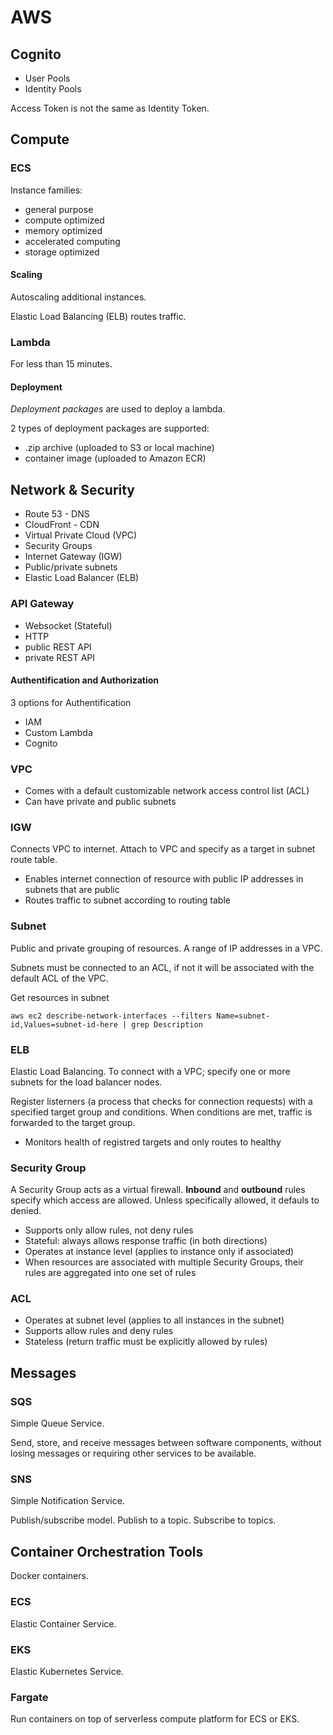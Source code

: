 # AWS

## Cognito

- User Pools
- Identity Pools

Access Token is not the same as Identity Token.

## Compute

### ECS

Instance families:

- general purpose
- compute optimized
- memory optimized
- accelerated computing
- storage optimized

#### Scaling

Autoscaling additional instances.

Elastic Load Balancing (ELB) routes traffic.

### Lambda

For less than 15 minutes.

#### Deployment

*Deployment packages* are used to deploy a lambda.

2 types of deployment packages are supported:

- .zip archive (uploaded to S3 or local machine)
- container image (uploaded to Amazon ECR)

## Network & Security

- Route 53 - DNS
- CloudFront - CDN
- Virtual Private Cloud (VPC)
- Security Groups
- Internet Gateway (IGW)
- Public/private subnets
- Elastic Load Balancer (ELB)

### API Gateway

- Websocket (Stateful)
- HTTP
- public REST API
- private REST API

#### Authentification and Authorization

3 options for Authentification
- IAM
- Custom Lambda
- Cognito

### VPC

- Comes with a default customizable network access control list (ACL)
- Can have private and public subnets

### IGW

Connects VPC to internet. Attach to VPC and specify as a target in subnet route
table.

- Enables internet connection of resource with public IP addresses in subnets
that are public
- Routes traffic to subnet according to routing table

### Subnet

Public and private grouping of resources. A range of IP addresses in a VPC.

Subnets must be connected to an ACL, if not it will be associated with the
default ACL of the VPC.

Get resources in subnet

```
aws ec2 describe-network-interfaces --filters Name=subnet-id,Values=subnet-id-here | grep Description
```

### ELB

Elastic Load Balancing. To connect with a VPC; specify one or more subnets for
the load balancer nodes.

Register listerners (a process that checks for connection requests) with a
specified target group and conditions. When conditions are met, traffic is
forwarded to the target group.

- Monitors health of registred targets and only routes to healthy

### Security Group

A Security Group acts as a virtual firewall. **Inbound** and **outbound** rules
specify which access are allowed. Unless specifically allowed, it defauls to
denied.

- Supports only allow rules, not deny rules
- Stateful: always allows response traffic (in both directions)
- Operates at instance level (applies to instance only if associated)
- When resources are associated with multiple Security Groups, their rules are
aggregated into one set of rules

### ACL

- Operates at subnet level (applies to all instances in the subnet)
- Supports allow rules and deny rules
- Stateless (return traffic must be explicitly allowed by rules)

## Messages

### SQS

Simple Queue Service.

Send, store, and receive messages between software components, without losing
messages or requiring other services to be available.

### SNS

Simple Notification Service.

Publish/subscribe model. Publish to a topic. Subscribe to topics.

## Container Orchestration Tools

Docker containers.

### ECS

Elastic Container Service.

### EKS

Elastic Kubernetes Service.

### Fargate

Run containers on top of serverless compute platform for ECS or EKS.

